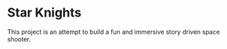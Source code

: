 # Star Knights

This project is an attempt to build a fun and immersive story driven space shooter.

